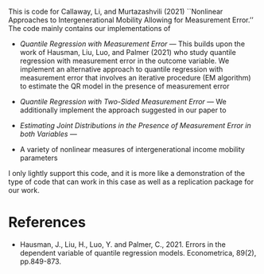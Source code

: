 
<!-- README.md is generated from README.Rmd. Please edit that file -->

This is code for Callaway, Li, and Murtazashvili (2021) \`\`Nonlinear
Approaches to Intergenerational Mobility Allowing for Measurement
Error.’’ The code mainly contains our implementations of

- *Quantile Regression with Measurement Error* — This builds upon the
  work of Hausman, Liu, Luo, and Palmer (2021) who study quantile
  regression with measurement error in the outcome variable. We
  implement an alternative approach to quantile regression with
  measurement error that involves an iterative procedure (EM algorithm)
  to estimate the QR model in the presence of measurement error

- *Quantile Regression with Two-Sided Measurement Error* — We
  additionally implement the approach suggested in our paper to

- *Estimating Joint Distributions in the Presence of Measurement Error
  in both Variables* —

- A variety of nonlinear measures of intergenerational income mobility
  parameters

I only lightly support this code, and it is more like a demonstration of
the type of code that can work in this case as well as a replication
package for our work.

# References

- Hausman, J., Liu, H., Luo, Y. and Palmer, C., 2021. Errors in the
  dependent variable of quantile regression models. Econometrica, 89(2),
  pp.849-873.
